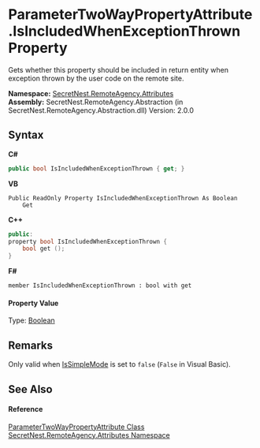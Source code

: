 # ParameterTwoWayPropertyAttribute.IsIncludedWhenExceptionThrown Property 
 

Gets whether this property should be included in return entity when exception thrown by the user code on the remote site.

**Namespace:**&nbsp;<a href="N_SecretNest_RemoteAgency_Attributes">SecretNest.RemoteAgency.Attributes</a><br />**Assembly:**&nbsp;SecretNest.RemoteAgency.Abstraction (in SecretNest.RemoteAgency.Abstraction.dll) Version: 2.0.0

## Syntax

**C#**<br />
``` C#
public bool IsIncludedWhenExceptionThrown { get; }
```

**VB**<br />
``` VB
Public ReadOnly Property IsIncludedWhenExceptionThrown As Boolean
	Get
```

**C++**<br />
``` C++
public:
property bool IsIncludedWhenExceptionThrown {
	bool get ();
}
```

**F#**<br />
``` F#
member IsIncludedWhenExceptionThrown : bool with get

```


#### Property Value
Type: <a href="https://docs.microsoft.com/dotnet/api/system.boolean" target="_blank">Boolean</a>

## Remarks
Only valid when <a href="P_SecretNest_RemoteAgency_Attributes_ParameterTwoWayPropertyAttribute_IsSimpleMode">IsSimpleMode</a> is set to `false` (`False` in Visual Basic).

## See Also


#### Reference
<a href="T_SecretNest_RemoteAgency_Attributes_ParameterTwoWayPropertyAttribute">ParameterTwoWayPropertyAttribute Class</a><br /><a href="N_SecretNest_RemoteAgency_Attributes">SecretNest.RemoteAgency.Attributes Namespace</a><br />
